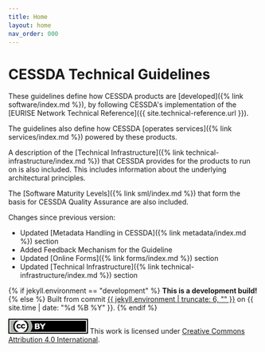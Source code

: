 ```yaml
---
title: Home
layout: home
nav_order: 000
---
```


# CESSDA Technical Guidelines

These guidelines define how CESSDA products are [developed]({% link software/index.md %}),
by following CESSDA's implementation of the
[EURISE Network Technical Reference]({{ site.technical-reference.url }}).

The guidelines also define how CESSDA [operates services]({% link services/index.md %}) powered by these products.

A description of the [Technical Infrastructure]({% link technical-infrastructure/index.md %})
that CESSDA provides for the products to run on is also included.
This includes information about the underlying architectural principles.

The [Software Maturity Levels]({% link sml/index.md %})
that form the basis for CESSDA Quality Assurance are also included.

Changes since previous version:

* Updated [Metadata Handling in CESSDA]({% link metadata/index.md %}) section
* Added Feedback Mechanism for the Guideline
* Updated [Online Forms]({% link forms/index.md %}) section
* Updated [Technical Infrastructure]({% link technical-infrastructure/index.md %}) section

{% if jekyll.environment == "development" %}
**This is a development build!**
{% else %}
Built from commit [{{ jekyll.environment | truncate: 6, "" }}](https://github.com/cessda/cessda.guidelines.public/commit/{{jekyll.environment}}) on {{ site.time | date: "%d %B %Y" }}.
{% endif %}

![CC-BY-4.0](images/cc-by.svg "CC-BY-4.0")
This work is licensed under
[Creative Commons Attribution 4.0 International](https://creativecommons.org/licenses/by/4.0/).
